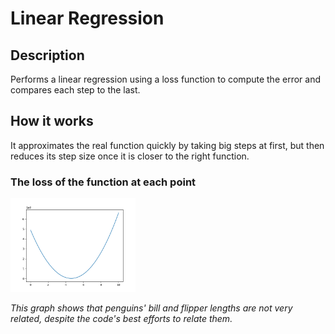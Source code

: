 
# Linear Regression
## Description
Performs a linear regression using a loss function to compute the error and compares each step to the last. 
## How it works
It approximates the real function quickly by taking big steps at first, but then reduces its step size once it is closer to the right function.
### The loss of the function at each point
<img src=Figure_1.png width=200/>

*This graph shows that penguins' bill and flipper lengths are not very related, despite the code's best efforts to relate them.*
